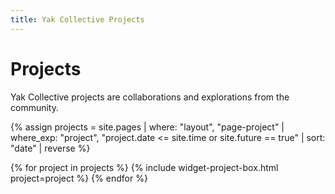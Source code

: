 ```yaml
---
title: Yak Collective Projects
---
```

# Projects

Yak Collective projects are collaborations and explorations from the community.

{% assign projects = site.pages | where: "layout", "page-project"
                                | where_exp: "project", "project.date <= site.time or site.future == true"
                                | sort: "date"
                                | reverse %}

{% for project in projects %}
    {% include widget-project-box.html project=project %}
{% endfor %}

